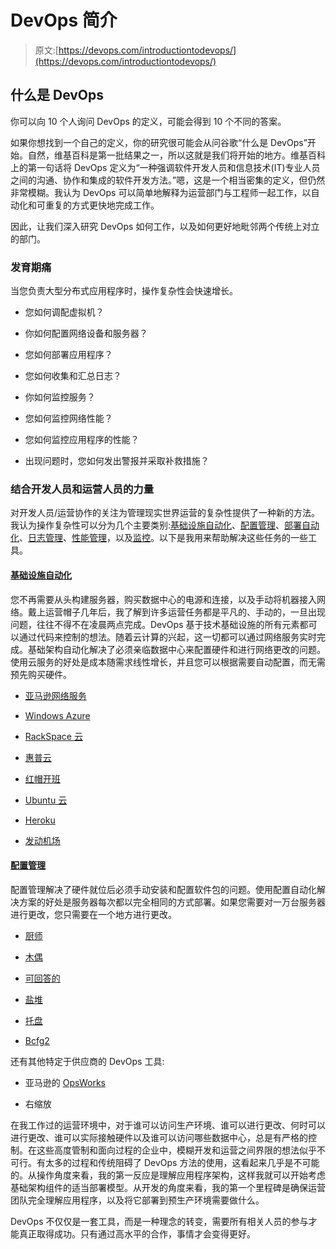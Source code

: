 # DevOps 简介

> 原文:[https://devops.com/introductiontodevops/](https://devops.com/introductiontodevops/)

## 什么是 DevOps

你可以向 10 个人询问 DevOps 的定义，可能会得到 10 个不同的答案。

如果你想找到一个自己的定义，你的研究很可能会从问谷歌“什么是 DevOps”开始。自然，维基百科是第一批结果之一，所以这就是我们将开始的地方。维基百科上的第一句话将 DevOps 定义为“一种强调软件开发人员和信息技术(IT)专业人员之间的沟通、协作和集成的软件开发方法。”嗯，这是一个相当密集的定义，但仍然非常模糊。我认为 DevOps 可以简单地解释为运营部门与工程师一起工作，以自动化和可重复的方式更快地完成工作。

因此，让我们深入研究 DevOps 如何工作，以及如何更好地毗邻两个传统上对立的部门。

### 发育期痛

当您负责大型分布式应用程序时，操作复杂性会快速增长。

*   您如何调配虚拟机？

*   你如何配置网络设备和服务器？

*   您如何部署应用程序？

*   您如何收集和汇总日志？

*   你如何监控服务？

*   您如何监控网络性能？

*   您如何监控应用程序的性能？

*   出现问题时，您如何发出警报并采取补救措施？

### 结合开发人员和运营人员的力量

对开发人员/运营协作的关注为管理现实世界运营的复杂性提供了一种新的方法。我认为操作复杂性可以分为几个主要类别:[基础设施自动化](https://en.wikipedia.org/wiki/Cloud_computing)、[配置管理](https://en.wikipedia.org/wiki/Configuration_management)、[部署自动化](https://en.wikipedia.org/wiki/Continuous_integration)、[日志管理](https://en.wikipedia.org/wiki/Log_management_and_intelligence)、[性能管理](https://en.wikipedia.org/wiki/Application_performance_management)，以及[监控](https://en.wikipedia.org/wiki/System_monitoring)。以下是我用来帮助解决这些任务的一些工具。

#### [基础设施自动化](https://en.wikipedia.org/wiki/Cloud_computing)

您不再需要从头构建服务器，购买数据中心的电源和连接，以及手动将机器接入网络。戴上运营帽子几年后，我了解到许多运营任务都是平凡的、手动的，一旦出现问题，往往不得不在凌晨两点完成。DevOps 基于技术基础设施的所有元素都可以通过代码来控制的想法。随着云计算的兴起，这一切都可以通过网络服务实时完成。基础架构自动化解决了必须亲临数据中心来配置硬件和进行网络更改的问题。使用云服务的好处是成本随需求线性增长，并且您可以根据需要自动配置，而无需预先购买硬件。

*   [亚马逊网络服务](https://aws.amazon.com/)

*   [Windows Azure](https://www.windowsazure.com/en-us/)

*   [RackSpace 云](http://www.rackspace.com/cloud/)

*   [惠普云](http://hpcloud.com/)

*   [红帽开班](https://www.openshift.com/)

*   [Ubuntu 云](https://www.ubuntu.com/cloud)

*   [Heroku](https://heroku.com/)

*   [发动机场](https://engineyard.com/)

#### [配置管理](https://en.wikipedia.org/wiki/Configuration_management)

配置管理解决了硬件就位后必须手动安装和配置软件包的问题。使用配置自动化解决方案的好处是服务器每次都以完全相同的方式部署。如果您需要对一万台服务器进行更改，您只需要在一个地方进行更改。

*   [厨师](https://www.opscode.com/chef/)

*   [木偶](https://puppetlabs.com/)

*   [可回答的](http://www.ansibleworks.com/)

*   [盐堆](https://www.saltstack.com/)

*   [托盘](http://palletops.com/)

*   [Bcfg2](http://trac.mcs.anl.gov/projects/bcfg2/)

还有其他特定于供应商的 DevOps 工具:

*   亚马逊的 [OpsWorks](https://aws.amazon.com/opsworks/)

*   右缩放

在我工作过的运营环境中，对于谁可以访问生产环境、谁可以进行更改、何时可以进行更改、谁可以实际接触硬件以及谁可以访问哪些数据中心，总是有严格的控制。在这些高度管制和面向过程的企业中，模糊开发和运营之间界限的想法似乎不可行。有太多的过程和传统阻碍了 DevOps 方法的使用，这看起来几乎是不可能的。从操作角度来看，我的第一反应是理解应用程序架构，这样我就可以开始考虑基础架构组件的适当部署模型。从开发的角度来看，我的第一个里程碑是确保运营团队完全理解应用程序，以及将它部署到预生产环境需要做什么。

DevOps 不仅仅是一套工具，而是一种理念的转变，需要所有相关人员的参与才能真正取得成功。只有通过高水平的合作，事情才会变得更好。